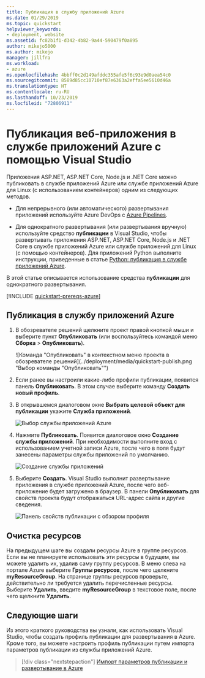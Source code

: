 ```yaml
---
title: Публикация в службу приложений Azure
ms.date: 01/29/2019
ms.topic: quickstart
helpviewer_keywords:
- deployment, website
ms.assetid: fc82b1f1-d342-4b82-9a44-590479f0a895
author: mikejo5000
ms.author: mikejo
manager: jillfra
ms.workload:
- azure
ms.openlocfilehash: 4bbff0c2d149afddc355afe5f6c93e9d0aea54c0
ms.sourcegitcommit: 8589d85cc10710ef87e6363a2effa5ee5610d46a
ms.translationtype: HT
ms.contentlocale: ru-RU
ms.lasthandoff: 10/23/2019
ms.locfileid: "72806911"
---
```

# <a name="publish-a-web-app-to-azure-app-service-using-visual-studio"></a>Публикация веб-приложения в службе приложений Azure с помощью Visual Studio

Приложения ASP.NET, ASP.NET Core, Node.js и .NET Core можно публиковать в службе приложений Azure или службе приложений Azure для Linux (с использованием контейнеров) одним из следующих методов.

* Для непрерывного (или автоматического) развертывания приложений используйте Azure DevOps с [Azure Pipelines](/azure/devops/pipelines/get-started-yaml?view=azdevops).

* Для однократного развертывания (или развертывания вручную) используйте средство **публикации** в Visual Studio, чтобы развертывать приложения ASP.NET, ASP.NET Core, Node.js и .NET Core в службе приложений Azure или службе приложений для Linux (с помощью контейнеров). Для приложений Python выполните инструкции, приведенные в статье [Python: публикация в службе приложений Azure](../python/publishing-python-web-applications-to-azure-from-visual-studio.md).

В этой статье описывается использование средства **публикации** для однократного развертывания.

[!INCLUDE [quickstart-prereqs-azure](includes/quickstart-prereqs-azure.md)]

## <a name="publish-to-azure-app-service"></a>Публикация в службу приложений Azure

1. В обозревателе решений щелкните проект правой кнопкой мыши и выберите пункт **Опубликовать** (или воспользуйтесь командой меню **Сборка** > **Опубликовать**).

    ![Команда "Опубликовать" в контекстном меню проекта в обозревателе решений](../deployment/media/quickstart-publish.png "Выбор команды "Опубликовать"")

1. Если ранее вы настроили какие-либо профили публикации, появится панель **Опубликовать**. В этом случае выберите команду **Создать новый профиль**.

1. В открывшемся диалоговом окне **Выбрать целевой объект для публикации** укажите **Служба приложений**.

    ![Выбор службы приложений Azure](../deployment/media/quickstart-publish-azure.png "Выбор службы приложений Azure")

1. Нажмите **Публиковать**. Появится диалоговое окно **Создание службы приложений**. При необходимости выполните вход с использованием учетной записи Azure, после чего в поля будут занесены параметры службы приложений по умолчанию.

    ![Создание службы приложений](../deployment/media/quickstart-publish-settings-app-service.png "Создание службы приложений Azure")

1. Выберите **Создать**. Visual Studio выполнит развертывание приложения в службе приложений Azure, после чего веб-приложение будет загружено в браузер. В панели **Опубликовать** для свойств проекта будут отображаться URL-адрес сайта и другие сведения.

    ![Панель свойств публикации с обзором профиля](../deployment/media/quickstart-publish-app-service-summary.png)

## <a name="clean-up-resources"></a>Очистка ресурсов

На предыдущем шаге вы создали ресурсы Azure в группе ресурсов. Если вы не планируете использовать эти ресурсы в будущем, вы можете удалить их, удалив саму группу ресурсов.
В меню слева на портале Azure выберите **Группы ресурсов**, после чего щелкните **myResourceGroup**.
На странице группы ресурсов проверьте, действительно ли требуется удалить перечисленные ресурсы.
Выберите **Удалить**, введите **myResourceGroup** в текстовое поле, после чего щелкните **Удалить**.

## <a name="next-steps"></a>Следующие шаги

Из этого краткого руководства вы узнали, как использовать Visual Studio, чтобы создать профиль публикации для развертывания в Azure. Кроме того, вы можете настроить профиль публикации путем импорта параметров публикации из службы приложений Azure.

> [!div class="nextstepaction"]
> [Импорт параметров публикации и развертывание в Azure](tutorial-import-publish-settings-azure.md)
